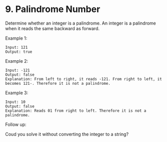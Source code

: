 # 9. Palindrome Number

Determine whether an integer is a palindrome. An integer is a palindrome when it reads the same backward as forward.

Example 1:
````
Input: 121
Output: true
````
Example 2:
````
Input: -121
Output: false
Explanation: From left to right, it reads -121. From right to left, it becomes 121-. Therefore it is not a palindrome.
````
Example 3:
````
Input: 10
Output: false
Explanation: Reads 01 from right to left. Therefore it is not a palindrome.
````
Follow up:

Coud you solve it without converting the integer to a string?
